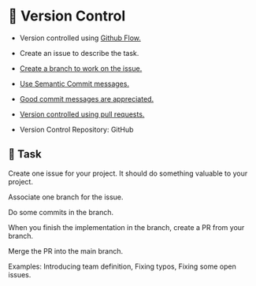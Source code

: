 :wave: Version Control
====

- Version controlled using [Github Flow.](https://medium.com/@patrickporto/4-branching-workflows-for-git-30d0aaee7bf)

- Create an issue to describe the task.

- [Create a branch to work on the issue.](https://docs.github.com/en/issues/tracking-your-work-with-issues/creating-a-branch-for-an-issue)

- [Use Semantic Commit messages.](https://gist.github.com/joshbuchea/6f47e86d2510bce28f8e7f42ae84c716)

- [Good commit messages are appreciated.](https://www.freecodecamp.org/news/how-to-write-better-git-commit-messages/)

- [Version controlled using pull requests.](https://docs.github.com/en/pull-requests/collaborating-with-pull-requests/proposing-changes-to-your-work-with-pull-requests/creating-a-pull-request)

- Version Control Repository: GitHub


## 👷 Task

Create one issue for your project. It should do something valuable to your project.

Associate one branch for the issue.

Do some commits in the branch.

When you finish the implementation in the branch, create a PR from your branch.

Merge the PR into the main branch.

Examples: Introducing team definition, Fixing typos, Fixing some open issues.